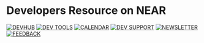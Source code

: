 # Developers Resource on NEAR

[![DEVHUB](https://img.shields.io/badge/DEV_HUB-03BE09)](https://neardevhub.org/)
[![DEV TOOLS](https://img.shields.io/badge/DEV_TOOLS-F64D00)](https://github.com/near)
[![CALENDAR](https://img.shields.io/badge/CALENDAR-F9F502)](https://bit.ly/near-dev-calendar)
[![DEV SUPPORT](https://img.shields.io/badge/DEV_SUPPORT-BE0303)](https://t.me/addlist/VyVjNaP190JlOGMx)
[![NEWSLETTER](https://img.shields.io/badge/NEWSLETTER-0087E5)](https://newsletter.neardevhub.org/)
[![FEEDBACK](https://img.shields.io/badge/FEEDBACK-purple)](https://github.com/orgs/near/discussions/new?category=dev-feedback)
